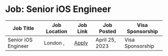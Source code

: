 # Job: Senior iOS Engineer

| Job Title | Job Location | Job Link | Job Posted | Visa Sponsorship |
| --- | --- | --- | --- | --- |
| Senior iOS Engineer | London , | [Apply](https://boards.greenhouse.io/monzo/jobs/3838039) | April 25, 2023 | Visa Sponsorship |
